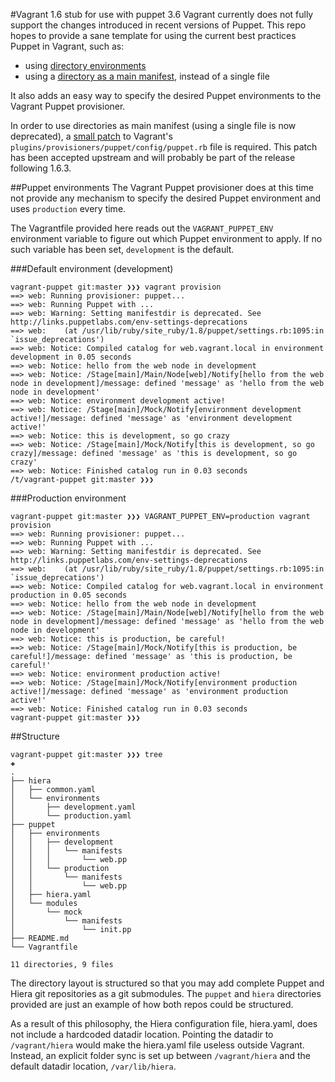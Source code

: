 #Vagrant 1.6 stub for use with puppet 3.6
Vagrant currently does not fully support the changes introduced in recent versions of Puppet. This repo hopes to provide a sane template for using the current best practices Puppet in Vagrant, such as:

- using [directory environments](https://docs.puppetlabs.com/puppet/3.5/reference/release_notes.html#directory-environments)
- using a [directory as a main manifest](https://docs.puppetlabs.com/puppet/latest/reference/dirs_manifest.html#with-puppet-apply), instead of a single file

It also adds an easy way to specify the desired Puppet environments to the Vagrant Puppet provisioner.

In order to use directories as main manifest (using a single file is now deprecated), a [small patch](https://github.com/mitchellh/vagrant/pull/4169/files) to Vagrant's `plugins/provisioners/puppet/config/puppet.rb` file is required. This patch has been accepted upstream and will probably be part of the release following 1.6.3.

##Puppet environments
The Vagrant Puppet provisioner does at this time not provide any mechanism to specify the desired Puppet environment and uses `production` every time.

The Vagrantfile provided here reads out the `VAGRANT_PUPPET_ENV` environment variable to figure out which Puppet environment to apply. If no such variable has been set, `development` is the default.

###Default environment (development)
```
vagrant-puppet git:master ❯❯❯ vagrant provision
==> web: Running provisioner: puppet...
==> web: Running Puppet with ...
==> web: Warning: Setting manifestdir is deprecated. See http://links.puppetlabs.com/env-settings-deprecations
==> web:    (at /usr/lib/ruby/site_ruby/1.8/puppet/settings.rb:1095:in `issue_deprecations')
==> web: Notice: Compiled catalog for web.vagrant.local in environment development in 0.05 seconds
==> web: Notice: hello from the web node in development
==> web: Notice: /Stage[main]/Main/Node[web]/Notify[hello from the web node in development]/message: defined 'message' as 'hello from the web node in development'
==> web: Notice: environment development active!
==> web: Notice: /Stage[main]/Mock/Notify[environment development active!]/message: defined 'message' as 'environment development active!'
==> web: Notice: this is development, so go crazy
==> web: Notice: /Stage[main]/Mock/Notify[this is development, so go crazy]/message: defined 'message' as 'this is development, so go crazy'
==> web: Notice: Finished catalog run in 0.03 seconds
/t/vagrant-puppet git:master ❯❯❯
```

###Production environment
```
vagrant-puppet git:master ❯❯❯ VAGRANT_PUPPET_ENV=production vagrant provision
==> web: Running provisioner: puppet...
==> web: Running Puppet with ...
==> web: Warning: Setting manifestdir is deprecated. See http://links.puppetlabs.com/env-settings-deprecations
==> web:    (at /usr/lib/ruby/site_ruby/1.8/puppet/settings.rb:1095:in `issue_deprecations')
==> web: Notice: Compiled catalog for web.vagrant.local in environment production in 0.05 seconds
==> web: Notice: hello from the web node in development
==> web: Notice: /Stage[main]/Main/Node[web]/Notify[hello from the web node in development]/message: defined 'message' as 'hello from the web node in development'
==> web: Notice: this is production, be careful!
==> web: Notice: /Stage[main]/Mock/Notify[this is production, be careful!]/message: defined 'message' as 'this is production, be careful!'
==> web: Notice: environment production active!
==> web: Notice: /Stage[main]/Mock/Notify[environment production active!]/message: defined 'message' as 'environment production active!'
==> web: Notice: Finished catalog run in 0.03 seconds
vagrant-puppet git:master ❯❯❯
```

##Structure
```
vagrant-puppet git:master ❯❯❯ tree                                                                                                                                                                                                       ✚
.
├── hiera
│   ├── common.yaml
│   └── environments
│       ├── development.yaml
│       └── production.yaml
├── puppet
│   ├── environments
│   │   ├── development
│   │   │   └── manifests
│   │   │       └── web.pp
│   │   └── production
│   │       └── manifests
│   │           └── web.pp
│   ├── hiera.yaml
│   └── modules
│       └── mock
│           └── manifests
│               └── init.pp
├── README.md
└── Vagrantfile

11 directories, 9 files
```

The directory layout is structured so that you may add complete Puppet and Hiera git repositories as a git submodules. The `puppet` and `hiera` directories provided are just an example of how both repos could be structured.

As a result of this philosophy, the Hiera configuration file, hiera.yaml, does not include a hardcoded datadir location. Pointing the datadir to `/vagrant/hiera` would make the hiera.yaml file useless outside Vagrant. Instead, an explicit folder sync is set up between `/vagrant/hiera` and the default datadir location, `/var/lib/hiera`.
